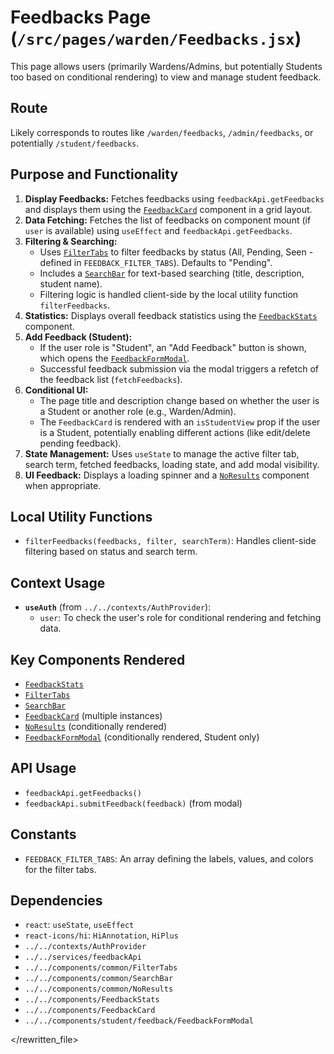# Feedbacks Page (`/src/pages/warden/Feedbacks.jsx`)

This page allows users (primarily Wardens/Admins, but potentially Students too based on conditional rendering) to view and manage student feedback.

## Route

Likely corresponds to routes like `/warden/feedbacks`, `/admin/feedbacks`, or potentially `/student/feedbacks`.

## Purpose and Functionality

1.  **Display Feedbacks:** Fetches feedbacks using `feedbackApi.getFeedbacks` and displays them using the [`FeedbackCard`](../../components/FeedbackCard.md) component in a grid layout.
2.  **Data Fetching:** Fetches the list of feedbacks on component mount (if `user` is available) using `useEffect` and `feedbackApi.getFeedbacks`.
3.  **Filtering & Searching:**
    - Uses [`FilterTabs`](../../components/common/FilterTabs.md) to filter feedbacks by status (All, Pending, Seen - defined in `FEEDBACK_FILTER_TABS`). Defaults to "Pending".
    - Includes a [`SearchBar`](../../components/common/SearchBar.md) for text-based searching (title, description, student name).
    - Filtering logic is handled client-side by the local utility function `filterFeedbacks`.
4.  **Statistics:** Displays overall feedback statistics using the [`FeedbackStats`](../../components/FeedbackStats.md) component.
5.  **Add Feedback (Student):**
    - If the user role is "Student", an "Add Feedback" button is shown, which opens the [`FeedbackFormModal`](../../components/student/feedback/FeedbackFormModal.md).
    - Successful feedback submission via the modal triggers a refetch of the feedback list (`fetchFeedbacks`).
6.  **Conditional UI:**
    - The page title and description change based on whether the user is a Student or another role (e.g., Warden/Admin).
    - The `FeedbackCard` is rendered with an `isStudentView` prop if the user is a Student, potentially enabling different actions (like edit/delete pending feedback).
7.  **State Management:** Uses `useState` to manage the active filter tab, search term, fetched feedbacks, loading state, and add modal visibility.
8.  **UI Feedback:** Displays a loading spinner and a [`NoResults`](../../components/common/NoResults.md) component when appropriate.

## Local Utility Functions

- `filterFeedbacks(feedbacks, filter, searchTerm)`: Handles client-side filtering based on status and search term.

## Context Usage

- **`useAuth`** (from `../../contexts/AuthProvider`):
  - `user`: To check the user's role for conditional rendering and fetching data.

## Key Components Rendered

- [`FeedbackStats`](../../components/FeedbackStats.md)
- [`FilterTabs`](../../components/common/FilterTabs.md)
- [`SearchBar`](../../components/common/SearchBar.md)
- [`FeedbackCard`](../../components/FeedbackCard.md) (multiple instances)
- [`NoResults`](../../components/common/NoResults.md) (conditionally rendered)
- [`FeedbackFormModal`](../../components/student/feedback/FeedbackFormModal.md) (conditionally rendered, Student only)

## API Usage

- `feedbackApi.getFeedbacks()`
- `feedbackApi.submitFeedback(feedback)` (from modal)

## Constants

- `FEEDBACK_FILTER_TABS`: An array defining the labels, values, and colors for the filter tabs.

## Dependencies

- `react`: `useState`, `useEffect`
- `react-icons/hi`: `HiAnnotation`, `HiPlus`
- `../../contexts/AuthProvider`
- `../../services/feedbackApi`
- `../../components/common/FilterTabs`
- `../../components/common/SearchBar`
- `../../components/common/NoResults`
- `../../components/FeedbackStats`
- `../../components/FeedbackCard`
- `../../components/student/feedback/FeedbackFormModal`

</rewritten_file>
